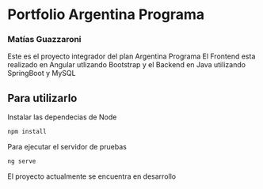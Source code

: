 # Portfolio Argentina Programa
### Matías Guazzaroni

Este es el proyecto integrador del plan Argentina Programa
El Frontend esta realizado en Angular utlizando Bootstrap y el Backend en Java utilizando SpringBoot y MySQL


## Para utilizarlo


Instalar las dependecias de Node

```sh
npm install
```

Para ejecutar el servidor de pruebas

```sh
ng serve
```

El proyecto actualmente se encuentra en desarrollo

